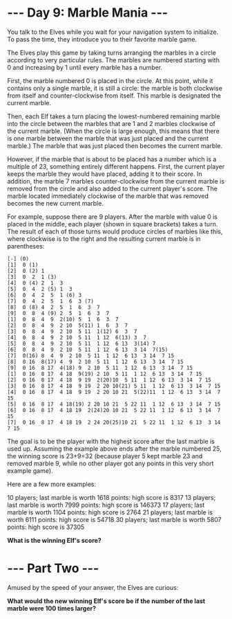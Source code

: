 # --- Day 9: Marble Mania ---
You talk to the Elves while you wait for your navigation system to initialize. To pass the time, they introduce you to their favorite marble game.

The Elves play this game by taking turns arranging the marbles in a circle according to very particular rules. The marbles are numbered starting with 0 and increasing by 1 until every marble has a number.

First, the marble numbered 0 is placed in the circle. At this point, while it contains only a single marble, it is still a circle: the marble is both clockwise from itself and counter-clockwise from itself. This marble is designated the current marble.

Then, each Elf takes a turn placing the lowest-numbered remaining marble into the circle between the marbles that are 1 and 2 marbles clockwise of the current marble. (When the circle is large enough, this means that there is one marble between the marble that was just placed and the current marble.) The marble that was just placed then becomes the current marble.

However, if the marble that is about to be placed has a number which is a multiple of 23, something entirely different happens. First, the current player keeps the marble they would have placed, adding it to their score. In addition, the marble 7 marbles counter-clockwise from the current marble is removed from the circle and also added to the current player's score. The marble located immediately clockwise of the marble that was removed becomes the new current marble.

For example, suppose there are 9 players. After the marble with value 0 is placed in the middle, each player (shown in square brackets) takes a turn. The result of each of those turns would produce circles of marbles like this, where clockwise is to the right and the resulting current marble is in parentheses:

```
[-] (0)
[1]  0 (1)
[2]  0 (2) 1
[3]  0  2  1 (3)
[4]  0 (4) 2  1  3
[5]  0  4  2 (5) 1  3
[6]  0  4  2  5  1 (6) 3
[7]  0  4  2  5  1  6  3 (7)
[8]  0 (8) 4  2  5  1  6  3  7
[9]  0  8  4 (9) 2  5  1  6  3  7
[1]  0  8  4  9  2(10) 5  1  6  3  7
[2]  0  8  4  9  2 10  5(11) 1  6  3  7
[3]  0  8  4  9  2 10  5 11  1(12) 6  3  7
[4]  0  8  4  9  2 10  5 11  1 12  6(13) 3  7
[5]  0  8  4  9  2 10  5 11  1 12  6 13  3(14) 7
[6]  0  8  4  9  2 10  5 11  1 12  6 13  3 14  7(15)
[7]  0(16) 8  4  9  2 10  5 11  1 12  6 13  3 14  7 15
[8]  0 16  8(17) 4  9  2 10  5 11  1 12  6 13  3 14  7 15
[9]  0 16  8 17  4(18) 9  2 10  5 11  1 12  6 13  3 14  7 15
[1]  0 16  8 17  4 18  9(19) 2 10  5 11  1 12  6 13  3 14  7 15
[2]  0 16  8 17  4 18  9 19  2(20)10  5 11  1 12  6 13  3 14  7 15
[3]  0 16  8 17  4 18  9 19  2 20 10(21) 5 11  1 12  6 13  3 14  7 15
[4]  0 16  8 17  4 18  9 19  2 20 10 21  5(22)11  1 12  6 13  3 14  7 15
[5]  0 16  8 17  4 18(19) 2 20 10 21  5 22 11  1 12  6 13  3 14  7 15
[6]  0 16  8 17  4 18 19  2(24)20 10 21  5 22 11  1 12  6 13  3 14  7 15
[7]  0 16  8 17  4 18 19  2 24 20(25)10 21  5 22 11  1 12  6 13  3 14  7 15
```

The goal is to be the player with the highest score after the last marble is used up. Assuming the example above ends after the marble numbered 25, the winning score is 23+9=32 (because player 5 kept marble 23 and removed marble 9, while no other player got any points in this very short example game).

Here are a few more examples:

10 players; last marble is worth 1618 points: high score is 8317
13 players; last marble is worth 7999 points: high score is 146373
17 players; last marble is worth 1104 points: high score is 2764
21 players; last marble is worth 6111 points: high score is 54718
30 players; last marble is worth 5807 points: high score is 37305

**What is the winning Elf's score?**

# --- Part Two ---
Amused by the speed of your answer, the Elves are curious:

**What would the new winning Elf's score be if the number of the last marble were 100 times larger?**
